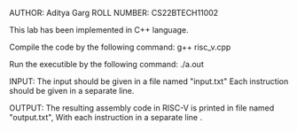 AUTHOR: Aditya Garg
ROLL NUMBER: CS22BTECH11002

This lab has been implemented in C++ language.


Compile the code by the following command:
    g++ risc_v.cpp

Run the executible by the following command:
    ./a.out

INPUT:
    The input should be given in a file named "input.txt"
    Each instruction should be given in a separate line.

OUTPUT:
    The resulting assembly code in RISC-V is printed in file named "output.txt",
    With each instruction in a separate line .


 
